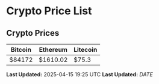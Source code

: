 # Crypto Price List

## Crypto Prices
| Bitcoin | Ethereum | Litecoin |
| ------- | -------- | -------- |
| $84172 | $1610.02 | $75.3 |
**Last Updated:** 2025-04-15 19:25 UTC
**Last Updated:** $DATE$
